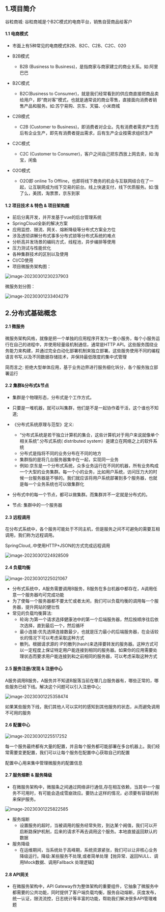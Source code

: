 ## 1.项目简介

谷粒商城: 谷粒商城是个B2C模式的电商平台，销售自营商品给客户

#### 1.1 电商模式

- 市面上有5种常见的电商模式B2B、B2C、C2B、C2C、020
- B2B模式
  - B2B (Business to Business)，是指商家与商家建立的商业关系。如:阿里巴巴
- B2C模式
  - B2C(Business to Consumer)，就是我们经常看到的供应商直接把商品卖给用户，即“商对客"模式，也就是通常说的商业零售，直接面向消费者销售产品和服务。如:苏宁易购、京东、天猫、小米商城

- C2B模式
  - C2B (Customer to Business)，即消费者对企业。先有消费者需求产生而后有企业生产，即先有消费者提出需求，后有生产企业按需求组织生产
- C2C模式
  - C2C (Customer to Consumer)，客户之间自己把东西放上网去卖，如:淘宝，闲鱼
- O2O模式
  - O2O即 online To Offline，也即将线下商务的机会与互联网结合在了一起，让互联网成为线下交易的前台。线上快速支付，线下优质服务。如:饿了么，美团，淘票票，京东到家

#### 1.2 项目技术 & 特色 & 项目架构图

- 前后分离开发，并开发基于vue的后台管理系统
- SpringCloud全新的解决方案
- 应用监控、限流、网关、熔断降级等分布式方案全方位
- 涉及透彻讲解分布式事多分布式锁等分布式系统的难点
- 分析高并发场景的编码方式，线程池，异步编排等使用
- 压力测试与性能优化
- 各种集群技术的区别以及使用
- CI/CD使用
- 项目微服务架构图：

![image-20230301230237903](https://cdn.jsdelivr.net/gh/Li-ShiLin/images/D:%5Cgithub%5Cimages202303012337356.jpg)

微服务划分图：

![image-20230301233404279](https://cdn.jsdelivr.net/gh/Li-ShiLin/images/D:%5Cgithub%5Cimages202303012337644.png)

## 2.分布式基础概念

#### 2.1 微服务

​      微服务架构风格，就像是把一个单独的应用程序开发为一套小服务，每个小服务运行在自己的进程中，并使用轻量级机制通信，通常是HTTP API。这些服务围绕业务能力来构建，并通过完全白动化部署机制来独立部署。这些服务使用不同的编程语言书写,以及不同数据存储技术，并保持最低限度的集中式管理

简而言之: 拒绝大型单体应用，基于业务边界进行服务细化坼分，各个服务独立部署运行

#### 2.2 集群&分布式&节点

- 集群是个物理形态，分布式是个工作方式。

- 只要是一堆机器，就可以叫集群，他们是不是一起协作着干活，这个谁也不知道;

- 《分布式系统原理与范型》定义:
  - “分布式系统是若干独立计算机的集合，这些计算机对于用户来说就像单个相关系统”.分布式系统( distributed system）是建立在网络之上的软件系统
  - 分布式是指将不同的业务分布在不同的地方
  - 集群指的是将几台服务器集中在一起，实现同一业务
  - 例如:京东是一个分布式系统，众多业务运行在不同的机器，所有业务构成一个大型的业务集群。每一个小的业务，比如用户系统，访问压力大的时候一台服务器是不够的。我们就应该将用户系统部署到多个服务器，也就是每一个业务系统也可以做集群化
- 分布式中的每一个节点，都可以做集群。而集群并不一定就是分布式的。
- 节点: 集群中的一个服务器

#### 2.3 远程调用
在分布式系统中，各个服务可能处于不同主机，但是服务之间不可避免的需要互相调用，我们称为远程调用。

SpringCloud,.中使用HTTP+JSON的方式完成远程调用

![image-20230301224928509](https://cdn.jsdelivr.net/gh/Li-ShiLin/images/D:%5Cgithub%5Cimages202303012337554.png)

#### 2.4 负载均衡

![image-20230301225021067](https://cdn.jsdelivr.net/gh/Li-ShiLin/images/D:%5Cgithub%5Cimages202303012337599.png)

- 分布式系统中，A服务需要调用B服务，B服务在多台机器中都存在，A调用任意一个服务器均可完成功能
- 为了使每一个服务器都不要太忙或者太闲，我们可以负载均衡的调用每一个服务器，提升网站的健壮性
- 常见的负载均衡算法:
  - 轮询:为第一个请求选择健康池中的第一个后端服务器，然后按顺序往后依次选择，直到最后一个，然后循环
  - 最小连接:优先选择连接数最少，也就是压力最小的后端服务器，在会话较长的情况下可以考虑采取这种方式
  - 散列。根据请求源的 IP的散列(hash)来选择要转发的服务器。这种方式可以一定程度上保证特定用户能连接到相同的服务器。如果你的应用需要处理状态而要求用户能连接到和之前相同的服务器，可以考虑采取这种方式

#### 2.5 服务注册/发现 & 注册中心
A服务调用B服务，A服务并不知道B服落当前在哪几台服务器有，哪些正常的，哪些服务已经下线。解决这个问题可以引入注册中心;

![image-20230301225358474](https://cdn.jsdelivr.net/gh/Li-ShiLin/images/D:%5Cgithub%5Cimages202303012338364.png)

如果某些服务下线，我们其他人可以实时的感知到其他服务的状态，从而避免调用不可用的服务

#### 2.6 配置中心

![image-20230301225517252](https://cdn.jsdelivr.net/gh/Li-ShiLin/images/D:%5Cgithub%5Cimages202303012338265.png)

每一个服务最终都有大量的配置，并且每个服务都可能部署在多台机器上。我们经常需要变更配置，我们可以让每个服务在配置中心获取自己的配置

配置中心用来集中管理微服务的配置信息

#### 2.7 服务熔断 & 服务降级

- 在微服务架构中，微服条之间通过网络讲行通信,存在相互依赖，当其中一个服务不可用时，有可能会造成雪崩效应。要防止这样的情况，必须要有容错机制来保护服务。

![image-20230301225822585](https://cdn.jsdelivr.net/gh/Li-ShiLin/images/D:%5Cgithub%5Cimages202303012338057.png)



- 服务熔断
  - 设置服务的超时，当被调用的服务经常失败，到达某个阙值，我们可以开启断路保护机制，后来的请求不再去调用这个服务。本地直接返回默认的数据
- 服务降级
  - 在运维期间，当系统处于高峰期，系统资源紧张，我们可以让非核心业务降级运行。降级:某些服务不处理,或者简单处理【抛异常、返回NULL、调用Mock数据、调用Fallback 处理逻辑】

#### 2.8 API网关
- 在微服务架构中，APl Gateway作为整体架构的重要组件，它抽象了微服务中都需要的公共功能，同时提供了客户端负载均衡，服务自动熔断，灰度发布，统一认证，限流流控，日志统计等丰富的功能，帮助我们解决很多API管理难题



